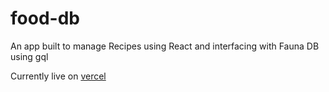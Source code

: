 # food-db

An app built to manage Recipes using React and interfacing with Fauna DB using gql

Currently live on [vercel](https://food-db.vercel.app)
